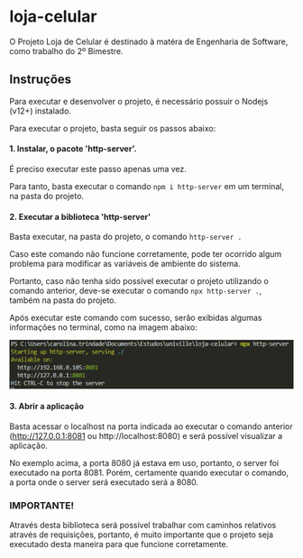 # loja-celular
O Projeto Loja de Celular é destinado à matéra de Engenharia de Software, como trabalho do 2º Bimestre.


## Instruções
Para executar e desenvolver o projeto, é necessário possuir o Nodejs (v12+) instalado.

Para executar o projeto, basta seguir os passos abaixo:

#### 1. Instalar, o pacote 'http-server'.
  É preciso executar este passo apenas uma vez.
  
  Para tanto, basta executar o comando ```npm i http-server``` em um terminal, na pasta do projeto.

#### 2. Executar a biblioteca 'http-server'
  Basta executar,  na pasta do projeto, o comando ```http-server .```
  
  Caso este comando não funcione corretamente, pode ter ocorrido algum problema para modificar as variáveis de ambiente do sistema.
  
  Portanto, caso não tenha sido possível executar o projeto utilizando o comando anterior, deve-se executar o comando ```npx http-server .```, também na pasta do projeto.

  Após executar este comando com sucesso, serão exibidas algumas informações no terminal, como na imagem abaixo:

  ![image](./imagens/execute-project.png)

#### 3. Abrir a aplicação
  Basta acessar o localhost na porta indicada ao executar o comando anterior (http://127.0.0.1:8081 ou http://localhost:8080) e será possível visualizar a aplicação.
  
  No exemplo acima, a porta 8080 já estava em uso, portanto, o server foi executado na porta 8081. Porém, certamente quando executar o comando, a porta onde o server será executado será a 8080.

### IMPORTANTE!
Através desta biblioteca será possível trabalhar com caminhos relativos através de requisições, portanto, é muito importante que o projeto seja executado desta maneira para que funcione corretamente.